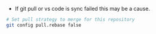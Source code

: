 - If git pull or vs code is sync failed this may be a cause.
``` bash 
# Set pull strategy to merge for this repository
git config pull.rebase false
```
